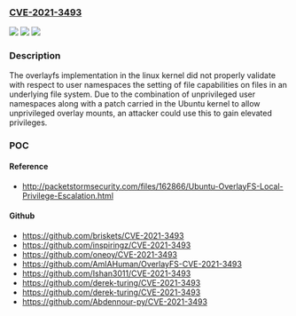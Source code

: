### [CVE-2021-3493](https://cve.mitre.org/cgi-bin/cvename.cgi?name=CVE-2021-3493)
![](https://img.shields.io/static/v1?label=Product&message=linux%20kernel&color=blue)
![](https://img.shields.io/static/v1?label=Version&message=5.8%20kernel%3C%205.8.0-50.56%20%20&color=brighgreen)
![](https://img.shields.io/static/v1?label=Vulnerability&message=CWE-270%3A%20Privilege%20Context%20Switching%20Error&color=brighgreen)

### Description

The overlayfs implementation in the linux kernel did not properly validate with respect to user namespaces the setting of file capabilities on files in an underlying file system. Due to the combination of unprivileged user namespaces along with a patch carried in the Ubuntu kernel to allow unprivileged overlay mounts, an attacker could use this to gain elevated privileges.

### POC

#### Reference
- http://packetstormsecurity.com/files/162866/Ubuntu-OverlayFS-Local-Privilege-Escalation.html

#### Github
- https://github.com/briskets/CVE-2021-3493
- https://github.com/inspiringz/CVE-2021-3493
- https://github.com/oneoy/CVE-2021-3493
- https://github.com/AmIAHuman/OverlayFS-CVE-2021-3493
- https://github.com/Ishan3011/CVE-2021-3493
- https://github.com/derek-turing/CVE-2021-3493
- https://github.com/derek-turing/CVE-2021-3493
- https://github.com/Abdennour-py/CVE-2021-3493

